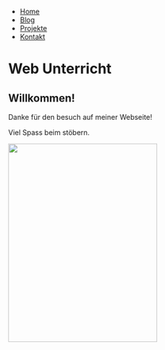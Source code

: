 <html>

<head>
  <meta charset="utf-8">
  <meta name="viewport" content="width=device-width, initial-scale=1">
  <link rel="stylesheet" href="https://stackpath.bootstrapcdn.com/bootstrap/4.1.3/css/bootstrap.min.css">
  <script src="https://code.jquery.com/jquery-3.3.1.slim.min.js"></script>
  <script src="https://cdnjs.cloudflare.com/ajax/libs/popper.js/1.14.3/umd/popper.min.js"></script>
  <script src="https://stackpath.bootstrapcdn.com/bootstrap/4.1.3/js/bootstrap.min.js"></script>
  <link rel="stylesheet" href="/style.css">
  
  
</head>
<body>
    <nav class="navbar navbar-expand-lg bg-body-tertiary">
        <div class="container-fluid">
          <div class="collapse navbar-collapse" id="navbarSupportedContent">
            <ul class="navbar-nav me-auto mb-2 mb-lg-0">
                <div class="container">
                <li class="nav-item">
                <a class="nav-link active" aria-current="page" href="#">Home</a>
              </li>
            </div>
            <div class="container">
              <li class="nav-item">
                <a class="nav-link" href="#">Blog</a>
              </li>
            </div>
              <div class="container">
              <li class="nav-item">
                <a class="nav-link" href="#">Projekte</a>
              </li>
            </div>
              <div class="container">
              <li class="nav-item">
                <a class="nav-link" href="#">Kontakt</a>
              </li>
          </div>
      </nav>

<h1>Web Unterricht</h1>
<h2>Willkommen!</h2>
<p>Danke für den besuch auf meiner Webseite!</p>
<p>Viel Spass beim stöbern.</p>

  <img src="bild.jpg" width="300px" height="400px" align="left"/>
  
  
  
  
</body>

</html>
